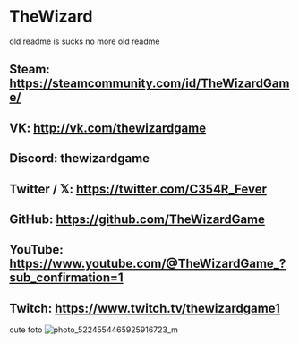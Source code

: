 # TheWizard
old readme is sucks
no more old readme

Steam: https://steamcommunity.com/id/TheWizardGame/
---------------------------------
VK: http://vk.com/thewizardgame
---------------------------------
Discord: thewizardgame
---------------------------------
Twitter / 𝕏: https://twitter.com/C354R_Fever
---------------------------------
GitHub: https://github.com/TheWizardGame
---------------------------------
YouTube: https://www.youtube.com/@TheWizardGame_?sub_confirmation=1
---------------------------------
Twitch: https://www.twitch.tv/thewizardgame1
---------------------------------













cute foto
![photo_5224554465925916723_m](https://github.com/user-attachments/assets/b844e9c8-4851-4edd-a9b9-78b8b36816fe)

